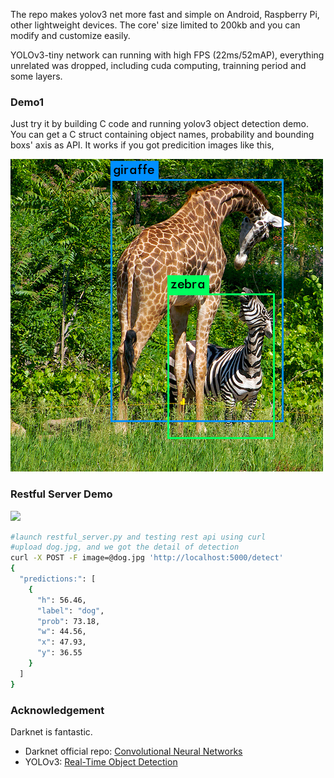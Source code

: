 The repo makes yolov3 net more fast and simple on Android, Raspberry Pi, other lightweight devices.
The core' size limited to 200kb and you can modify and customize easily. 

YOLOv3-tiny network can running with high FPS (22ms/52mAP), everything unrelated was dropped, including cuda computing, trainning period and some layers. 

### Demo1
Just try it by building C code and running yolov3 object detection demo. You can get a C struct containing object names, probability and bounding boxs' axis as API. It works if you got predicition images like this,

![pred_giraffe](results/pred_giraffe.png)

###  Restful Server Demo

![](https://blog.keras.io/img/simple-keras-rest-api/dog.jpg)

~~~bash
#launch restful_server.py and testing rest api using curl 
#upload dog.jpg, and we got the detail of detection 
curl -X POST -F image=@dog.jpg 'http://localhost:5000/detect'
{
  "predictions:": [
    {
      "h": 56.46, 
      "label": "dog", 
      "prob": 73.18, 
      "w": 44.56, 
      "x": 47.93, 
      "y": 36.55
    }
  ]
}
~~~

###  Acknowledgement

Darknet is fantastic.

- Darknet official repo: [Convolutional Neural Networks ](https://github.com/pjreddie/darknet)
- YOLOv3: [Real-Time Object Detection](https://pjreddie.com/media/files/papers/YOLOv3.pdf)

